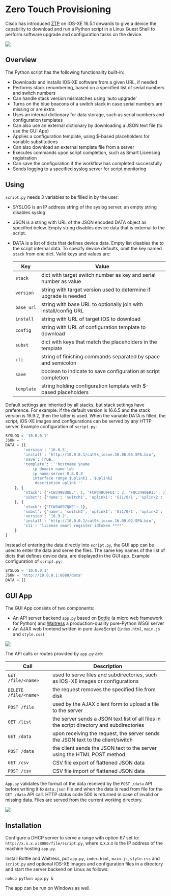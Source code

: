 # Zero Touch Provisioning

Cisco has introduced [ZTP](https://www.cisco.com/c/en/us/td/docs/ios-xml/ios/prog/configuration/169/b_169_programmability_cg/zero_touch_provisioning.html) on IOS-XE 16.5.1 onwards to give a device the capability to download and run a Python script in a Linux Guest Shell to perform software upgrade and configuration tasks on the device.

![](media/ztp.png)

## Overview

The Python script has the following functionality built-in:
- Downloads and installs IOS-XE software from a given URL, if needed
- Performs stack renumbering, based on a specified list of serial numbers and switch numbers
- Can handle stack version mismatches using ‘auto upgrade’
- Turns on the blue beacons of a switch stack in case serial numbers are missing or are extra
- Uses an internal dictionary for data storage, such as serial numbers and configuration templates
- Can also use an external dictionary by downloading a JSON text file (to use the GUI App)
- Applies a configuration template, using $-based placeholders for variable substitutions
- Can also download an external template file from a server
- Executes commands upon script completion, such as Smart Licensing registration
- Can save the configuration if the workflow has completed successfully
- Sends logging to a specified syslog server for script monitoring

## Using

`script.py` needs 3 variables to be filled in by the user:
- SYSLOG is an IP address string of the syslog server, an empty string disables syslog
- JSON is a string with URL of the JSON encoded DATA object as specified below. Empty string disables device data that is external to the script.
- DATA is a list of dicts that defines device data. Empty list disables the to the script internal data. To specify device defaults, omit the key named `stack` from one dict. Valid keys and values are:

  Key | Value
  --- | ---
  `stack` | dict with target switch number as key and serial number as value
  `version` | string with target version used to determine if upgrade is needed
  `base_url` | string with base URL to optionally join with install/config URL
  `install` | string with URL of target IOS to download
  `config` | string with URL of configuration template to download
  `subst` | dict with keys that match the placeholders in the template
  `cli` | string of finishing commands separated by space and semicolon
  `save` | boolean to indicate to save configuration at script completion
  `template` | string holding configuration template with $-based placeholders

Default settings are inherited by all stacks, but stack settings have preference. For example: if the default version is 16.6.5 and the stack version is 16.9.2, then the latter is used. When the variable DATA is filled, the script, IOS-XE images and configurations can be served by any HTTP server. Example configuration of `script.py`:

```python
SYSLOG = '10.0.0.1'
JSON = ''
DATA = [{
        'version': '16.6.5',
        'install': 'http://10.0.0.1/cat9k_iosxe.16.06.05.SPA.bin',
        'save': True,
        'template': '''hostname $name
            ip domain name lab
            ip name-server 8.8.8.8
            interface range $uplink1 , $uplink2
             description uplink'''
    }, {
        'stack': {'FCW3498U0EL': 1, 'FCW348U9FUI': 2, 'FOC3490ERIJ': 3},
        'subst': {'name': 'switch1', 'uplink1': 'Gi1/0/1', 'uplink2': 'Gi2/0/1'}
    }, {
        'stack': {'FCW34897QWE': 1},
        'subst': {'name': 'switch2', 'uplink1': 'Gi1/0/1', 'uplink2': 'Gi1/0/2'},
        'version': '16.9.2',
        'install': 'http://10.0.0.1/cat9k_iosxe.16.09.02.SPA.bin',
        'cli': 'license smart register idtoken ****'
    }
]
```

Instead of entering the data directly into `script.py`, the GUI app can be used to enter the data and serve the files. The same key names of the list of dicts that defines device data, are displayed in the GUI app. Example configuration of `script.py`:

```python
SYSLOG = '10.0.0.1'
JSON = 'http://10.0.0.1:8080/data'
DATA = []
```

## GUI App

The GUI App consists of two components:
- An API server backend `app.py` based on [Bottle](http://bottlepy.org/) (a micro web framework for Python) and [Waitress](http://waitress.readthedocs.io/) a production-quality pure-Python WSGI server
- An AJAX web frontend written in pure JavaScript (`index.html`, `main.js` and `style.css`)

![](media/api.png)

The API calls or routes provided by `app.py` are:

Call | Description
--- | ---
`GET /file/<name>` | used to serve files and subdirectories, such as IOS-XE images or configurations
`DELETE /file/<name>` | the request removes the specified file from disk
`POST /file` | used by the AJAX client form to upload a file to the server 
`GET /list` | the server sends a JSON text list of all files in the script directory and subdirectories 
`GET /data` | upon receiving the request, the server sends the JSON text to the client/switch
`POST /data` | the client sends the JSON text to the server using the HTML POST method
`GET /csv` | CSV file export of flattened JSON data
`POST /csv` | CSV file import of flattened JSON data

`App.py` validates the format of the data received by the `POST /data` API before writing it to `data.json` file and when the data is read from file for the `GET /data` API call. HTTP status code 500 is returned in case of invalid or missing data. Files are served from the current working directory.

![](media/gui.png)

## Installation

Configure a DHCP server to serve a range with option 67 set to: `http://x.x.x.x:8080/file/script.py`, where x.x.x.x is the IP address of the machine hosting `app.py`.

Install Bottle and Waitress, put `app.py`, `index.html`, `main.js`, `style.css` and `script.py` and optional IOS-XE images and configuration files in a directory and start the server backend on Linux as follows:

`nohup python app.py &`

The app can be run on Windows as well.